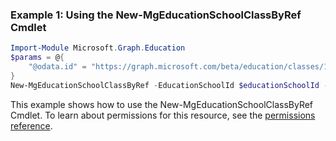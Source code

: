 ### Example 1: Using the New-MgEducationSchoolClassByRef Cmdlet
```powershell
Import-Module Microsoft.Graph.Education
$params = @{
	"@odata.id" = "https://graph.microsoft.com/beta/education/classes/11006"
}
New-MgEducationSchoolClassByRef -EducationSchoolId $educationSchoolId -BodyParameter $params
```
This example shows how to use the New-MgEducationSchoolClassByRef Cmdlet.
To learn about permissions for this resource, see the [permissions reference](/graph/permissions-reference).
